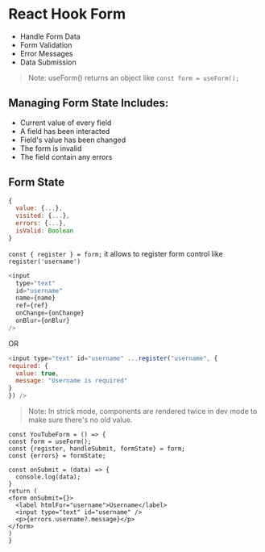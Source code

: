 # React Hook Form          

- Handle Form Data        
- Form Validation  
- Error Messages 
- Data Submission

> Note: useForm() returns an object like `const form = useForm();`

## Managing Form State Includes:

- Current value of every field
- A field has been interacted
- Field's value has been changed
- The form is invalid
- The field contain any errors

## Form State 
```js
{
  value: {...},
  visited: {...},
  errors: {...},
  isValid: Boolean
}
```

`const { register } = form;`
it allows to register form control like `register('username')`

```js
<input 
  type="text"
  id="username"
  name={name}
  ref={ref}
  onChange={onChange}
  onBlur={onBlur}
/>
```
OR
```js
<input type="text" id="username" ...register("username", {
required: {
  value: true,
  message: "Username is required"
}
}) />
```

> Note: In strick mode, components are rendered twice in dev mode to make sure there's no old value. 


```tsx
const YouTubeForm = () => {
const form = useForm();
const {register, handleSubmit, formState} = form;
const {errors} = formState;

const onSubmit = (data) => {
  console.log(data);
}
return (
<form onSubmit={}>
  <label htmlFor="username">Username</label> 
  <input type="text" id="username" />
  <p>{errors.username?.message}</p>
</form>
)
}
```

